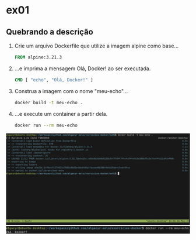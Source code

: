 # ex01

## Quebrando a descrição

1. Crie um arquivo Dockerfile que utilize a imagem alpine como base...
    ```Dockerfile
    FROM alpine:3.21.3
    ```

2. ...e imprima a mensagem Olá, Docker! ao ser executada.
    ```Dockerfile
    CMD [ "echo", "Olá, Docker!" ]
    ```

3. Construa a imagem com o nome "meu-echo"...
    ```bash
    docker build -t meu-echo .
    ```

4. ...e execute um container a partir dela.
    ```bash
    docker run --rm meu-echo
    ```

![1-build](screenshots/1-build.png)
![2-run](screenshots/2-run.png)
